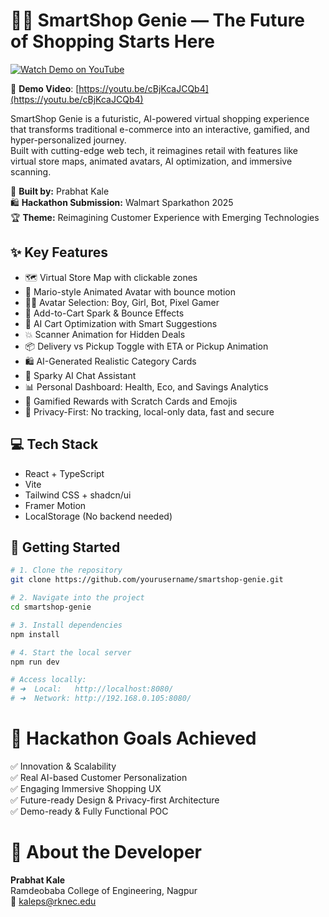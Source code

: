 # 🧞‍♂️ SmartShop Genie — The Future of Shopping Starts Here

[![Watch Demo on YouTube](https://img.youtube.com/vi/cBjKcaJCQb4/maxresdefault.jpg)](https://youtu.be/cBjKcaJCQb4)

🎥 **Demo Video**: [https://youtu.be/cBjKcaJCQb4](https://youtu.be/cBjKcaJCQb4)

SmartShop Genie is a futuristic, AI-powered virtual shopping experience that transforms traditional e-commerce into an interactive, gamified, and hyper-personalized journey.  
Built with cutting-edge web tech, it reimagines retail with features like virtual store maps, animated avatars, AI optimization, and immersive scanning.

👤 **Built by:** Prabhat Kale  
🛍️ **Hackathon Submission:** Walmart Sparkathon 2025  
🏆 **Theme:** Reimagining Customer Experience with Emerging Technologies

## ✨ Key Features

- 🗺️ Virtual Store Map with clickable zones
- 👾 Mario-style Animated Avatar with bounce motion
- 👦👧 Avatar Selection: Boy, Girl, Bot, Pixel Gamer
- 🛒 Add-to-Cart Spark & Bounce Effects
- 🧠 AI Cart Optimization with Smart Suggestions
- 💥 Scanner Animation for Hidden Deals
- 📦 Delivery vs Pickup Toggle with ETA or Pickup Animation
- 🛍️ AI-Generated Realistic Category Cards
- 🤖 Sparky AI Chat Assistant
- 📊 Personal Dashboard: Health, Eco, and Savings Analytics
- 🎁 Gamified Rewards with Scratch Cards and Emojis
- 🔐 Privacy-First: No tracking, local-only data, fast and secure

## 💻 Tech Stack

- React + TypeScript
- Vite
- Tailwind CSS + shadcn/ui
- Framer Motion
- LocalStorage (No backend needed)

## 🚀 Getting Started

```bash
# 1. Clone the repository
git clone https://github.com/yourusername/smartshop-genie.git

# 2. Navigate into the project
cd smartshop-genie

# 3. Install dependencies
npm install

# 4. Start the local server
npm run dev

# Access locally:
# ➜  Local:   http://localhost:8080/
# ➜  Network: http://192.168.0.105:8080/
```

# 🎯 Hackathon Goals Achieved

✅ Innovation & Scalability  
✅ Real AI-based Customer Personalization  
✅ Engaging Immersive Shopping UX  
✅ Future-ready Design & Privacy-first Architecture  
✅ Demo-ready & Fully Functional POC  

# 🧠 About the Developer

**Prabhat Kale**  
Ramdeobaba College of Engineering, Nagpur  
📧 kaleps@rknec.edu  
